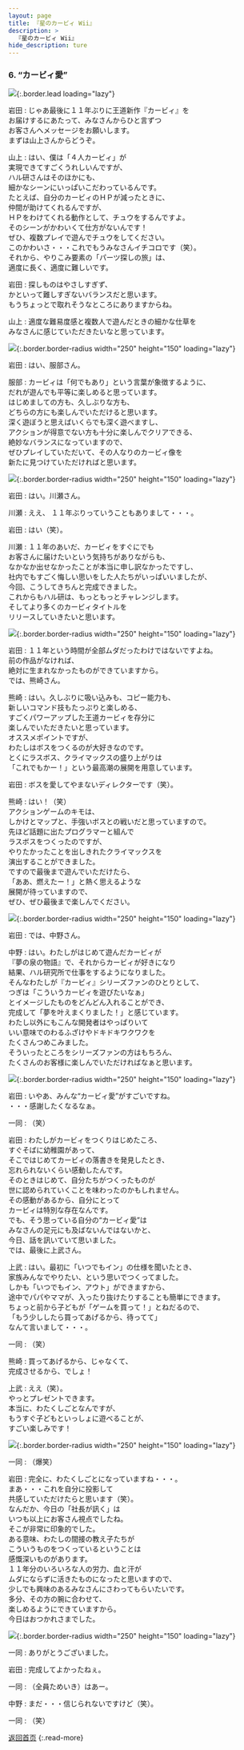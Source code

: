 ```yaml
---
layout: page
title: 『星のカービィ Wii』
description: >
  『星のカービィ Wii』
hide_description: ture
---
```


### 6. “カービィ愛”

![](/interviews/jp/wii/sukj/vol1/img/mainvisual6.jpg){:.border.lead loading="lazy"}

岩田
: じゃあ最後に１１年ぶりに王道新作『カービィ』を<br>お届けするにあたって、みなさんからひと言ずつ<br>お客さんへメッセージをお願いします。<br>まずは山上さんからどうぞ。

 

山上
: はい、僕は「４人カービィ」が<br>実現できてすごくうれしいんですが、<br>ハル研さんはそのほかにも、<br>細かなシーンにいっぱいこだわっているんです。<br>たとえば、自分のカービィのＨＰが減ったときに、<br>仲間が助けてくれるんですが、<br>ＨＰをわけてくれる動作として、チュウをするんですよ。<br>そのシーンがかわいくて仕方がないんです！<br>ぜひ、複数プレイで遊んでチュウをしてください。<br>このかわいさ・・・これでもうみなさんイチコロです（笑）。<br>それから、やりこみ要素の「パーツ探しの旅」は、<br>適度に長く、適度に難しいです。

 

岩田
: 探しものはやさしすぎず、<br>かといって難しすぎないバランスだと思います。<br>もうちょっとで取れそうなところにありますからね。

 

山上
: 適度な難易度感と複数人で遊んだときの細かな仕草を<br>みなさんに感じていただきたいなと思っています。

![](/interviews/jp/wii/sukj/vol1/img/photo26.jpg){:.border.border-radius width="250" height="150" loading="lazy"}

岩田
: はい、服部さん。

 

服部
: カービィは「何でもあり」という言葉が象徴するように、<br>だれが遊んでも平等に楽しめると思っています。<br>はじめましての方も、久しぶりな方も、<br>どちらの方にも楽しんでいただけると思います。<br>深く遊ぼうと思えばいくらでも深く遊べますし、<br>アクションが得意でない方も十分に楽しんでクリアできる、<br>絶妙なバランスになっていますので、<br>ぜひプレイしていただいて、その人なりのカービィ像を<br>新たに見つけていただければと思います。

![](/interviews/jp/wii/sukj/vol1/img/photo27.jpg){:.border.border-radius width="250" height="150" loading="lazy"}

 

岩田
: はい。川瀬さん。

 

川瀬
: ええ、 １１年ぶりっていうこともありまして・・・。

 

岩田
: はい（笑）。

 

川瀬
: １１年のあいだ、カービィをすぐにでも<br>お客さんに届けたいという気持ちがありながらも、<br>なかなか出せなかったことが本当に申し訳なかったですし、<br>社内でもすごく悔しい思いをした人たちがいっぱいいましたが、<br>今回、こうしてきちんと完成できました。<br>これからもハル研は、もっともっとチャレンジします。<br>そしてより多くのカービィタイトルを<br>リリースしていきたいと思います。

![](/interviews/jp/wii/sukj/vol1/img/photo28.jpg){:.border.border-radius width="250" height="150" loading="lazy"}

岩田
: １１年という時間が全部ムダだったわけではないですよね。<br>前の作品がなければ、<br>絶対に生まれなかったものができていますから。<br>では、熊崎さん。

 

熊崎
: はい。久しぶりに吸い込みも、コピー能力も、<br>新しいコマンド技もたっぷりと楽しめる、<br>すごくパワーアップした王道カービィを存分に<br>楽しんでいただきたいと思っています。<br>オススメポイントですが、<br>わたしはボスをつくるのが大好きなのです。<br>とくにラスボス、クライマックスの盛り上がりは<br>「これでもかー！」という最高潮の展開を用意しています。

 

岩田
: ボスを愛してやまないディレクターです（笑）。

 

熊崎
: はい！（笑）<br>アクションゲームのキモは、<br>しかけとマップと、手強いボスとの戦いだと思っていますので。<br>先ほど話題に出たプログラマーと組んで<br>ラスボスをつくったのですが、<br>やりたかったことを出しきれたクライマックスを<br>演出することができました。<br>ですので最後まで遊んでいただけたら、<br>「ああ、燃えたー！」と熱く思えるような<br>展開が待っていますので、<br>ぜひ、ぜひ最後まで楽しんでください。

![](/interviews/jp/wii/sukj/vol1/img/photo29.jpg){:.border.border-radius width="250" height="150" loading="lazy"}

岩田
: では、中野さん。

 

中野
: はい。わたしがはじめて遊んだカービィが<br>『夢の泉の物語』で、それからカービィが好きになり<br>結果、ハル研究所で仕事をするようになりました。<br>そんなわたしが『カービィ』シリーズファンのひとりとして、<br>つぎは「こういうカービィを遊びたいなぁ」<br>とイメージしたものをどんどん入れることができ、<br>完成して「夢を叶えまくりました！」と感じています。<br>わたし以外にもこんな開発者はやっぱりいて<br>いい意味でのわるふざけやドキドキワクワクを<br>たくさんつめこみました。<br>そういったところをシリーズファンの方はもちろん、<br>たくさんのお客様に楽しんでいただければなぁと思います。

![](/interviews/jp/wii/sukj/vol1/img/photo30.jpg){:.border.border-radius width="250" height="150" loading="lazy"}

 

岩田
: いやあ、みんな“カービィ愛”がすごいですね。<br>・・・感謝したくなるなぁ。

 

一同
: （笑）

 

岩田
: わたしがカービィをつくりはじめたころ、<br>すぐそばに幼稚園があって、<br>そこではじめてカービィの落書きを発見したとき、<br>忘れられないくらい感動したんです。<br>そのときはじめて、自分たちがつくったものが<br>世に認められていくことを味わったのかもしれません。<br>その感動があるから、自分にとって<br>カービィは特別な存在なんです。<br>でも、そう思っている自分の“カービィ愛”は<br>みなさんの足元にも及ばないんではないかと、<br>今日、話を訊いていて思いました。<br>では、最後に上武さん。

 

上武
: はい。最初に「いつでもイン」の仕様を聞いたとき、<br>家族みんなでやりたい、という思いでつくってました。<br>しかも「いつでもイン、アウト」ができますから、<br>途中でパパやママが、入ったり抜けたりすることも簡単にできます。<br>ちょっと前から子どもが「ゲームを買って！」とねだるので、<br>「もう少ししたら買ってあげるから、待ってて」<br>なんて言いまして・・・。

 

一同
: （笑）

 

熊崎
: 買ってあげるから、じゃなくて、<br>完成させるから、でしょ！

 

上武
: ええ（笑）。<br>やっとプレゼントできます。<br>本当に、わたくしごとなんですが、<br>もうすぐ子どもといっしょに遊べることが、<br>すごい楽しみです！

![](/interviews/jp/wii/sukj/vol1/img/photo31.jpg){:.border.border-radius width="250" height="150" loading="lazy"}

 

一同
: （爆笑）

 

岩田
: 完全に、わたくしごとになっていますね・・・。<br>まあ・・・これを自分に投影して<br>共感していただけたらと思います（笑）。<br>なんだか、今日の「社長が訊く」は<br>いつも以上にお客さん視点でしたね。<br>そこが非常に印象的でした。<br>ある意味、わたしの間接の教え子たちが<br>こういうものをつくっているということは<br>感慨深いものがあります。<br>１１年分のいろいろな人の労力、血と汗が<br>ムダにならずに活きたものになったと思いますので、<br>少しでも興味のあるみなさんにさわってもらいたいです。<br>多分、その方の腕に合わせて、<br>楽しめるようにできていますから。<br>今日はおつかれさまでした。

![](/interviews/jp/wii/sukj/vol1/img/photo32.jpg){:.border.border-radius width="250" height="150" loading="lazy"}

一同
: ありがとうございました。

 

岩田
: 完成してよかったねぇ。

 

一同
: （全員ためいき）はあー。

 

中野
: まだ・・・信じられないですけど（笑）。

 

一同
: （笑）

[返回首页](../../../../../)
{:.read-more}

